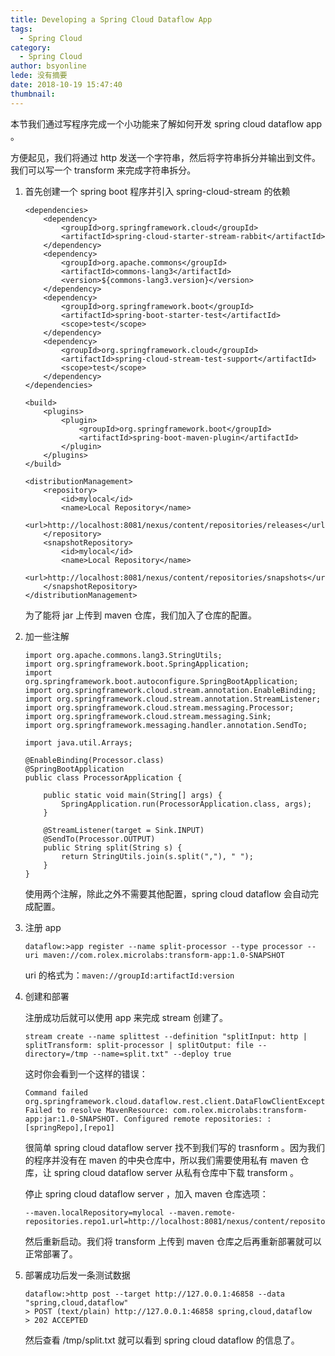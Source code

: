 ```yaml
---
title: Developing a Spring Cloud Dataflow App
tags:
  - Spring Cloud
category:
  - Spring Cloud
author: bsyonline
lede: 没有摘要
date: 2018-10-19 15:47:40
thumbnail:
---
```




本节我们通过写程序完成一个小功能来了解如何开发 spring cloud dataflow app 。

方便起见，我们将通过 http 发送一个字符串，然后将字符串拆分并输出到文件。我们可以写一个 transform 来完成字符串拆分。

1. 首先创建一个 spring boot 程序并引入 spring-cloud-stream 的依赖

   ```
   <dependencies>
       <dependency>
           <groupId>org.springframework.cloud</groupId>
           <artifactId>spring-cloud-starter-stream-rabbit</artifactId>
       </dependency>
       <dependency>
           <groupId>org.apache.commons</groupId>
           <artifactId>commons-lang3</artifactId>
           <version>${commons-lang3.version}</version>
       </dependency>
       <dependency>
           <groupId>org.springframework.boot</groupId>
           <artifactId>spring-boot-starter-test</artifactId>
           <scope>test</scope>
       </dependency>
       <dependency>
           <groupId>org.springframework.cloud</groupId>
           <artifactId>spring-cloud-stream-test-support</artifactId>
           <scope>test</scope>
       </dependency>
   </dependencies>
   
   <build>
       <plugins>
           <plugin>
               <groupId>org.springframework.boot</groupId>
               <artifactId>spring-boot-maven-plugin</artifactId>
           </plugin>
       </plugins>
   </build>
   
   <distributionManagement>
       <repository>
           <id>mylocal</id>
           <name>Local Repository</name>
           <url>http://localhost:8081/nexus/content/repositories/releases</url>
       </repository>
       <snapshotRepository>
           <id>mylocal</id>
           <name>Local Repository</name>
           <url>http://localhost:8081/nexus/content/repositories/snapshots</url>
       </snapshotRepository>
   </distributionManagement>
   ```

   为了能将 jar 上传到 maven 仓库，我们加入了仓库的配置。

2. 加一些注解

   ```
   import org.apache.commons.lang3.StringUtils;
   import org.springframework.boot.SpringApplication;
   import org.springframework.boot.autoconfigure.SpringBootApplication;
   import org.springframework.cloud.stream.annotation.EnableBinding;
   import org.springframework.cloud.stream.annotation.StreamListener;
   import org.springframework.cloud.stream.messaging.Processor;
   import org.springframework.cloud.stream.messaging.Sink;
   import org.springframework.messaging.handler.annotation.SendTo;
   
   import java.util.Arrays;
   
   @EnableBinding(Processor.class)
   @SpringBootApplication
   public class ProcessorApplication {
       
       public static void main(String[] args) {
           SpringApplication.run(ProcessorApplication.class, args);
       }
       
       @StreamListener(target = Sink.INPUT)
       @SendTo(Processor.OUTPUT)
       public String split(String s) {
           return StringUtils.join(s.split(","), " ");
       }
   }
   ```

   使用两个注解，除此之外不需要其他配置，spring cloud dataflow 会自动完成配置。

3. 注册 app

   ```
   dataflow:>app register --name split-processor --type processor --uri maven://com.rolex.microlabs:transform-app:1.0-SNAPSHOT
   ```

   uri 的格式为：```maven://groupId:artifactId:version```

4. 创建和部署

   注册成功后就可以使用 app 来完成 stream 创建了。

   ```
   stream create --name splittest --definition "splitInput: http | splitTransform: split-processor | splitOutput: file --directory=/tmp --name=split.txt" --deploy true
   ```

   这时你会看到一个这样的错误：

   ```
   Command failed org.springframework.cloud.dataflow.rest.client.DataFlowClientException: Failed to resolve MavenResource: com.rolex.microlabs:transform-app:jar:1.0-SNAPSHOT. Configured remote repositories: : [springRepo],[repo1]
   ```

   很简单 spring cloud dataflow server 找不到我们写的 trasnform 。因为我们的程序并没有在 maven 的中央仓库中，所以我们需要使用私有 maven 仓库，让 spring cloud dataflow server 从私有仓库中下载 transform 。

   停止 spring cloud dataflow server ，加入 maven 仓库选项：

   ```
   --maven.localRepository=mylocal --maven.remote-repositories.repo1.url=http://localhost:8081/nexus/content/repositories/snapshots/
   ```

   然后重新启动。我们将 transform 上传到 maven 仓库之后再重新部署就可以正常部署了。

5. 部署成功后发一条测试数据

   ```
   dataflow:>http post --target http://127.0.0.1:46858 --data "spring,cloud,dataflow"
   > POST (text/plain) http://127.0.0.1:46858 spring,cloud,dataflow
   > 202 ACCEPTED
   ```

   然后查看 /tmp/split.txt 就可以看到 spring cloud dataflow 的信息了。



